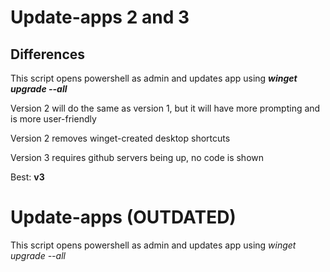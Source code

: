 # Update-apps 2 and 3

## Differences

This script opens powershell as admin and updates app using **_winget upgrade --all_**

Version 2 will do the same as version 1, but it will have more prompting and is more user-friendly

Version 2 removes winget-created desktop shortcuts

Version 3 requires github servers being up, no code is shown 

Best: **v3**

# Update-apps (OUTDATED)

This script opens powershell as admin and updates app using _winget upgrade --all_
